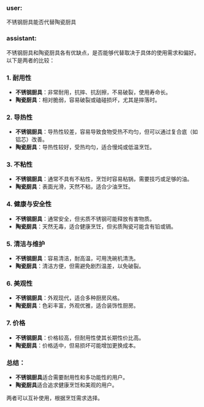 ### user: 

不锈钢厨具能否代替陶瓷厨具


### assistant: 

不锈钢厨具和陶瓷厨具各有优缺点，是否能够代替取决于具体的使用需求和偏好。以下是两者的比较：

### 1. **耐用性**
   - **不锈钢厨具**：非常耐用，抗摔、抗刮擦，不易破裂，使用寿命长。
   - **陶瓷厨具**：相对脆弱，容易破裂或磕碰损坏，尤其是摔落时。

### 2. **导热性**
   - **不锈钢厨具**：导热性较差，容易导致食物受热不均匀，但可以通过复合底（如铝芯）改善。
   - **陶瓷厨具**：导热性较好，受热均匀，适合慢炖或低温烹饪。

### 3. **不粘性**
   - **不锈钢厨具**：通常不具有不粘性，烹饪时容易粘锅，需要技巧或足够的油。
   - **陶瓷厨具**：表面光滑，天然不粘，适合少油烹饪。

### 4. **健康与安全性**
   - **不锈钢厨具**：通常安全，但劣质不锈钢可能释放有害物质。
   - **陶瓷厨具**：天然无毒，适合健康烹饪，但劣质陶瓷可能含有铅或镉。

### 5. **清洁与维护**
   - **不锈钢厨具**：容易清洁，耐高温，可用洗碗机清洗。
   - **陶瓷厨具**：清洁方便，但需避免剧烈温差，以免破裂。

### 6. **美观性**
   - **不锈钢厨具**：外观现代，适合多种厨房风格。
   - **陶瓷厨具**：色彩丰富，外观优雅，适合装饰性厨房。

### 7. **价格**
   - **不锈钢厨具**：价格较高，但耐用性使其长期性价比高。
   - **陶瓷厨具**：价格适中，但易损坏可能增加更换成本。

### 总结：
- **不锈钢厨具**适合需要耐用性和多功能性的用户。
- **陶瓷厨具**适合追求健康烹饪和美观的用户。

两者可以互补使用，根据烹饪需求选择。

